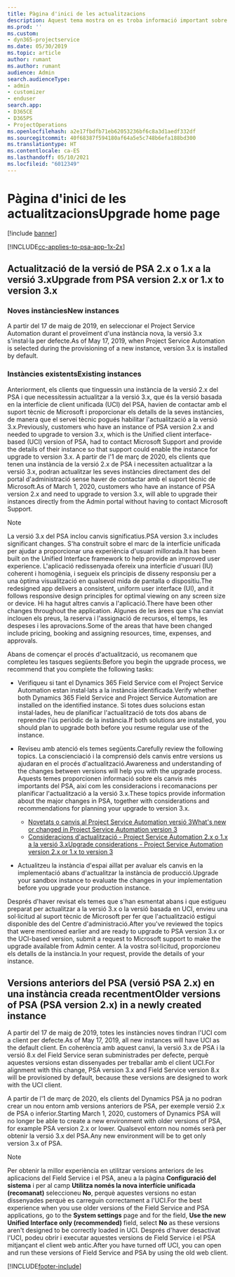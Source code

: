 ```yaml
---
title: Pàgina d'inici de les actualitzacions
description: Aquest tema mostra on es troba informació important sobre les característiques noves i canviades al Dynamics 365 Project Service Automation, i el procés per actualitzar a la versió més recent.
ms.prod: ''
ms.custom:
- dyn365-projectservice
ms.date: 05/30/2019
ms.topic: article
author: rumant
ms.author: rumant
audience: Admin
search.audienceType:
- admin
- customizer
- enduser
search.app:
- D365CE
- D365PS
- ProjectOperations
ms.openlocfilehash: a2e17fbdfb71eb62053236bf6c8a3d1aedf332df
ms.sourcegitcommit: 40f68387f594180af64a5e5c748b6efa188bd300
ms.translationtype: HT
ms.contentlocale: ca-ES
ms.lasthandoff: 05/10/2021
ms.locfileid: "6012349"
---
```

# <a name="upgrade-home-page"></a><span data-ttu-id="3caa7-103">Pàgina d'inici de les actualitzacions</span><span class="sxs-lookup"><span data-stu-id="3caa7-103">Upgrade home page</span></span>

[!include [banner](../includes/psa-now-project-operations.md)]

[!INCLUDE[cc-applies-to-psa-app-1x-2x](../includes/cc-applies-to-psa-app-1x-2x.md)]

## <a name="upgrade-from-psa-version-2x-or-1x-to-version-3x"></a><span data-ttu-id="3caa7-104">Actualització de la versió de PSA 2.x o 1.x a la versió 3.x</span><span class="sxs-lookup"><span data-stu-id="3caa7-104">Upgrade from PSA version 2.x or 1.x to version 3.x</span></span>

### <a name="new-instances"></a><span data-ttu-id="3caa7-105">Noves instàncies</span><span class="sxs-lookup"><span data-stu-id="3caa7-105">New instances</span></span>

<span data-ttu-id="3caa7-106">A partir del 17 de maig de 2019, en seleccionar el Project Service Automation durant el proveïment d'una instància nova, la versió 3.x s'instal·la per defecte.</span><span class="sxs-lookup"><span data-stu-id="3caa7-106">As of May 17, 2019, when Project Service Automation is selected during the provisioning of a new instance, version 3.x is installed by default.</span></span>

### <a name="existing-instances"></a><span data-ttu-id="3caa7-107">Instàncies existents</span><span class="sxs-lookup"><span data-stu-id="3caa7-107">Existing instances</span></span>

<span data-ttu-id="3caa7-108">Anteriorment, els clients que tinguessin una instància de la versió 2.x del PSA i que necessitessin actualitzar a la versió 3.x, que és la versió basada en la interfície de client unificada (UCI) del PSA, havien de contactar amb el suport tècnic de Microsoft i proporcionar els detalls de la seves instàncies, de manera que el servei tècnic pogués habilitar l'actualització a la versió 3.x.</span><span class="sxs-lookup"><span data-stu-id="3caa7-108">Previously, customers who have an instance of PSA version 2.x and needed to upgrade to version 3.x, which is the Unified client interface-based (UCI) version of PSA, had to contact Microsoft Support and provide the details of their instance so that support could enable the instance for upgrade to version 3.x.</span></span> <span data-ttu-id="3caa7-109">A partir de l'1 de març de 2020, els clients que tenen una instància de la versió 2.x de PSA i necessiten actualitzar a la versió 3.x, podran actualitzar les seves instàncies directament des del portal d'administració sense haver de contactar amb el suport tècnic de Microsoft.</span><span class="sxs-lookup"><span data-stu-id="3caa7-109">As of March 1, 2020, customers who have an instance of PSA version 2.x and need to upgrade to version 3.x, will able to upgrade their instances directly from the Admin portal without having to contact Microsoft Support.</span></span>  

> [!NOTE]
> <span data-ttu-id="3caa7-110">La versió 3.x del PSA inclou canvis significatius.</span><span class="sxs-lookup"><span data-stu-id="3caa7-110">PSA version 3.x includes significant changes.</span></span> <span data-ttu-id="3caa7-111">S'ha construït sobre el marc de la interfície unificada per ajudar a proporcionar una experiència d'usuari millorada.</span><span class="sxs-lookup"><span data-stu-id="3caa7-111">It has been built on the Unified Interface framework to help provide an improved user experience.</span></span> <span data-ttu-id="3caa7-112">L'aplicació redissenyada ofereix una interfície d'usuari (IU) coherent i homogènia, i segueix els principis de disseny responsiu per a una òptima visualització en qualsevol mida de pantalla o dispositiu.</span><span class="sxs-lookup"><span data-stu-id="3caa7-112">The redesigned app delivers a consistent, uniform user interface (UI), and it follows responsive design principles for optimal viewing on any screen size or device.</span></span> <span data-ttu-id="3caa7-113">Hi ha hagut altres canvis a l'aplicació.</span><span class="sxs-lookup"><span data-stu-id="3caa7-113">There have been other changes throughout the application.</span></span> <span data-ttu-id="3caa7-114">Algunes de les àrees que s'ha canviat inclouen els preus, la reserva i l'assignació de recursos, el temps, les despeses i les aprovacions.</span><span class="sxs-lookup"><span data-stu-id="3caa7-114">Some of the areas that have been changed include pricing, booking and assigning resources, time, expenses, and approvals.</span></span>

<span data-ttu-id="3caa7-115">Abans de començar el procés d'actualització, us recomanem que completeu les tasques següents:</span><span class="sxs-lookup"><span data-stu-id="3caa7-115">Before you begin the upgrade process, we recommend that you complete the following tasks:</span></span>

- <span data-ttu-id="3caa7-116">Verifiqueu si tant el Dynamics 365 Field Service com el Project Service Automation estan instal·lats a la instància identificada.</span><span class="sxs-lookup"><span data-stu-id="3caa7-116">Verify whether both Dynamics 365 Field Service and Project Service Automation are installed on the identified instance.</span></span> <span data-ttu-id="3caa7-117">Si totes dues solucions estan instal·lades, heu de planificar l'actualització de tots dos abans de reprendre l'ús periòdic de la instància.</span><span class="sxs-lookup"><span data-stu-id="3caa7-117">If both solutions are installed, you should plan to upgrade both before you resume regular use of the instance.</span></span>
- <span data-ttu-id="3caa7-118">Reviseu amb atenció els temes següents.</span><span class="sxs-lookup"><span data-stu-id="3caa7-118">Carefully review the following topics.</span></span> <span data-ttu-id="3caa7-119">La conscienciació i la comprensió dels canvis entre versions us ajudaran en el procés d'actualització.</span><span class="sxs-lookup"><span data-stu-id="3caa7-119">Awareness and understanding of the changes between versions will help you with the upgrade process.</span></span> <span data-ttu-id="3caa7-120">Aquests temes proporcionen informació sobre els canvis més importants del PSA, així com les consideracions i recomanacions per planificar l'actualització a la versió 3.x.</span><span class="sxs-lookup"><span data-stu-id="3caa7-120">These topics provide information about the major changes in PSA, together with considerations and recommendations for planning your upgrade to version 3.x.</span></span>

    - [<span data-ttu-id="3caa7-121">Novetats o canvis al Project Service Automation versió 3</span><span class="sxs-lookup"><span data-stu-id="3caa7-121">What's new or changed in Project Service Automation version 3</span></span>](whats-new-changed-v3.md)
    - [<span data-ttu-id="3caa7-122">Consideracions d'actualització - Project Service Automation 2.x o 1.x a la versió 3.x</span><span class="sxs-lookup"><span data-stu-id="3caa7-122">Upgrade considerations - Project Service Automation version 2.x or 1.x to version 3</span></span>](upgrade-v3.md)

- <span data-ttu-id="3caa7-123">Actualitzeu la instància d'espai aïllat per avaluar els canvis en la implementació abans d'actualitzar la instància de producció.</span><span class="sxs-lookup"><span data-stu-id="3caa7-123">Upgrade your sandbox instance to evaluate the changes in your implementation before you upgrade your production instance.</span></span>

<span data-ttu-id="3caa7-124">Després d'haver revisat els temes que s'han esmentat abans i que estigueu preparat per actualitzar a la versió 3.x o la versió basada en UCI, envieu una sol·licitud al suport tècnic de Microsoft per fer que l'actualització estigui disponible des del Centre d'administració.</span><span class="sxs-lookup"><span data-stu-id="3caa7-124">After you've reviewed the topics that were mentioned earlier and are ready to upgrade to PSA version 3.x or the UCI-based version, submit a request to Microsoft support to make the upgrade available from Admin center.</span></span> <span data-ttu-id="3caa7-125">A la vostra sol·licitud, proporcioneu els detalls de la instància.</span><span class="sxs-lookup"><span data-stu-id="3caa7-125">In your request, provide the details of your instance.</span></span>

## <a name="older-versions-of-psa-psa-version-2x-in-a-newly-created-instance"></a><span data-ttu-id="3caa7-126">Versions anteriors del PSA (versió PSA 2.x) en una instància creada recentment</span><span class="sxs-lookup"><span data-stu-id="3caa7-126">Older versions of PSA (PSA version 2.x) in a newly created instance</span></span>

<span data-ttu-id="3caa7-127">A partir del 17 de maig de 2019, totes les instàncies noves tindran l'UCI com a client per defecte.</span><span class="sxs-lookup"><span data-stu-id="3caa7-127">As of May 17, 2019, all new instances will have UCI as the default client.</span></span> <span data-ttu-id="3caa7-128">En coherència amb aquest canvi, la versió 3.x de PSA i la versió 8.x del Field Service seran subministrades per defecte, perquè aquestes versions estan dissenyades per treballar amb el client UCI.</span><span class="sxs-lookup"><span data-stu-id="3caa7-128">For alignment with this change, PSA version 3.x and Field Service version 8.x will be provisioned by default, because these versions are designed to work with the UCI client.</span></span>

<span data-ttu-id="3caa7-129">A partir de l'1 de març de 2020, els clients del Dynamics PSA ja no podran crear un nou entorn amb versions anteriors de PSA, per exemple versió 2.x de PSA o inferior.</span><span class="sxs-lookup"><span data-stu-id="3caa7-129">Starting March 1, 2020, customers of Dynamics PSA will no longer be able to create a new environment with older versions of PSA, for example PSA version 2.x or lower.</span></span> <span data-ttu-id="3caa7-130">Qualsevol entorn nou només serà per obtenir la versió 3.x del PSA.</span><span class="sxs-lookup"><span data-stu-id="3caa7-130">Any new environment will be to get only version 3.x of PSA.</span></span>

> [!NOTE]
> <span data-ttu-id="3caa7-131">Per obtenir la millor experiència en utilitzar versions anteriors de les aplicacions del Field Service i el PSA, aneu a la pàgina **Configuració del sistema** i per al camp **Utilitza només la nova interfície unificada (recomanat)** seleccioneu **No**, perquè aquestes versions no estan dissenyades perquè es carreguin correctament a l'UCI.</span><span class="sxs-lookup"><span data-stu-id="3caa7-131">For the best experience when you use older versions of the Field Service and PSA applications, go to the **System settings** page and for the field, **Use the new Unified Interface only (recommended)** field, select **No** as these versions aren't designed to be correctly loaded in UCI.</span></span> <span data-ttu-id="3caa7-132">Després d'haver desactivat l'UCI, podeu obrir i executar aquestes versions de Field Service i el PSA mitjançant el client web antic.</span><span class="sxs-lookup"><span data-stu-id="3caa7-132">After you have turned off UCI, you can open and run these versions of Field Service and PSA by using the old web client.</span></span> 


[!INCLUDE[footer-include](../includes/footer-banner.md)]